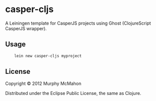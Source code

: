 # casper-cljs

A Leiningen template for CasperJS projects using Ghost (ClojureScript CasperJS wrapper).

## Usage

```bash
    lein new casper-cljs myproject
```

## License

Copyright © 2012 Murphy McMahon

Distributed under the Eclipse Public License, the same as Clojure.
